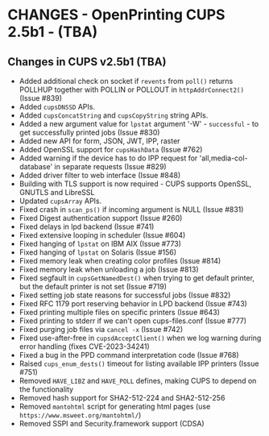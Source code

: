 CHANGES - OpenPrinting CUPS 2.5b1 - (TBA)
==============================================

Changes in CUPS v2.5b1 (TBA)
----------------------------

- Added additional check on socket if `revents` from `poll()` returns POLLHUP
  together with POLLIN or POLLOUT in `httpAddrConnect2()` (Issue #839)
- Added `cupsDNSSD` APIs.
- Added `cupsConcatString` and `cupsCopyString` string APIs.
- Added a new argument value for `lpstat` argument '-W' - `successful` -
  to get successfully printed jobs (Issue #830)
- Added new API for form, JSON, JWT, IPP, raster
- Added OpenSSL support for `cupsHashData` (Issue #762)
- Added warning if the device has to do IPP request for 'all,media-col-database'
  in separate requests (Issue #829)
- Added driver filter to web interface (Issue #848)
- Building with TLS support is now required - CUPS supports OpenSSL, GNUTLS
  and LibreSSL
- Updated `cupsArray` APIs.
- Fixed crash in `scan_ps()` if incoming argument is NULL (Issue #831)
- Fixed Digest authentication support (Issue #260)
- Fixed delays in lpd backend (Issue #741)
- Fixed extensive looping in scheduler (Issue #604)
- Fixed hanging of `lpstat` on IBM AIX (Issue #773)
- Fixed hanging of `lpstat` on Solaris (Issue #156)
- Fixed memory leak when creating color profiles (Issue #814)
- Fixed memory leak when unloading a job (Issue #813)
- Fixed segfault in `cupsGetNamedDest()` when trying to get default printer, but
  the default printer is not set (Issue #719)
- Fixed setting job state reasons for successful jobs (Issue #832)
- Fixed RFC 1179 port reserving behavior in LPD backend (Issue #743)
- Fixed printing multiple files on specific printers (Issue #643)
- Fixed printing to stderr if we can't open cups-files.conf (Issue #777)
- Fixed purging job files via `cancel -x` (Issue #742)
- Fixed use-after-free in `cupsdAcceptClient()` when we log warning during error
  handling (fixes CVE-2023-34241)
- Fixed a bug in the PPD command interpretation code (Issue #768)
- Raised `cups_enum_dests()` timeout for listing available IPP printers (Issue #751)
- Removed `HAVE_LIBZ` and `HAVE_POLL` defines, making CUPS to depend
  on the functionality
- Removed hash support for SHA2-512-224 and SHA2-512-256
- Removed `mantohtml` script for generating html pages (use
  `https://www.msweet.org/mantohtml/`)
- Removed SSPI and Security.framework support (CDSA)
